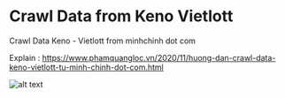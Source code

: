 # Crawl Data from Keno Vietlott
Crawl Data Keno - Vietlott from minhchinh dot com

Explain : https://www.phamquangloc.vn/2020/11/huong-dan-crawl-data-keno-vietlott-tu-minh-chinh-dot-com.html

![alt text](https://1.bp.blogspot.com/--Y7oVv4BODQ/X7fgt19eSXI/AAAAAAAAGIo/Di517OVtMVIxFgRsNR0dS7pP_xvfMY3gwCLcBGAsYHQ/s1169/05-Crawl-Data-Keno-Vietlott-from-minhchinh-dot-com.png)
